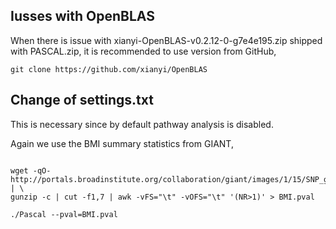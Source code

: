 ## Iusses with OpenBLAS

When there is issue with xianyi-OpenBLAS-v0.2.12-0-g7e4e195.zip shipped with PASCAL.zip, it is recommended to use version from GitHub,
```{bash}
git clone https://github.com/xianyi/OpenBLAS
```

## Change of settings.txt

This is necessary since by default pathway analysis is disabled.

Again we use the BMI summary statistics from GIANT,
```{bash}

wget -qO- http://portals.broadinstitute.org/collaboration/giant/images/1/15/SNP_gwas_mc_merge_nogc.tbl.uniq.gz | \
gunzip -c | cut -f1,7 | awk -vFS="\t" -vOFS="\t" '(NR>1)' > BMI.pval

./Pascal --pval=BMI.pval

```
